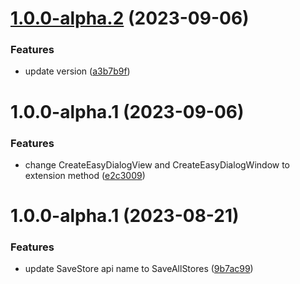 # [1.0.0-alpha.2](https://github.com/Vctoons/EasyDialog.Avalonia/compare/v1.0.0-alpha.1...v1.0.0-alpha.2) (2023-09-06)


### Features

* update version ([a3b7b9f](https://github.com/Vctoons/EasyDialog.Avalonia/commit/a3b7b9f3fa79ef85ec321393a2e4534d1d27c460))

# 1.0.0-alpha.1 (2023-09-06)


### Features

* change CreateEasyDialogView and CreateEasyDialogWindow to extension method ([e2c3009](https://github.com/Vctoons/EasyDialog.Avalonia/commit/e2c3009d763823d33ce0716c6d2bc5ad3c6bed34))

# 1.0.0-alpha.1 (2023-08-21)


### Features

* update  SaveStore api name to SaveAllStores ([9b7ac99](https://github.com/zyknow/NativeAppStore/commit/9b7ac99d556a5bcdb48ba08cbae006a5430dd411))
